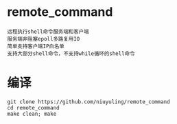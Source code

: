 # remote_command
    远程执行shell命令服务端和客户端
    服务端非阻塞epoll多路复用IO
    简单支持客户端IP白名单
    支持大部分shell命令，不支持while循环的shell命令
    

# 编译
    git clone https://github.com/niuyuling/remote_command
    cd remote_command
    make clean; make
